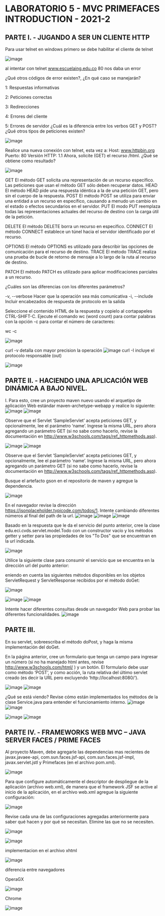# LABORATORIO 5 - MVC PRIMEFACES INTRODUCTION - 2021-2

## PARTE I. - JUGANDO A SER UN CLIENTE HTTP

Para usar telnet en windows primero se debe habilitar el cliente de telnet

![image](https://user-images.githubusercontent.com/88836525/134589947-50962de7-841e-4eba-923f-e447784667e3.png)

al intentar con telnet www.escuelaing.edu.co 80 nos daba un error

¿Qué otros códigos de error existen?, ¿En qué caso se manejarán?

1: Respuestas informativas

2: Peticiones correctas

3: Redirecciones

4: Errores del cliente

5: Errores de servidor
¿Cuál es la diferencia entre los verbos GET y POST? ¿Qué otros tipos de peticiones existen?

![image](https://user-images.githubusercontent.com/88836525/134590993-0630c944-704f-4d60-87aa-512e15619e38.png)

Realice una nueva conexión con telnet, esta vez a:
Host: www.httpbin.org
Puerto: 80
Versión HTTP: 1.1
Ahora, solicite (GET) el recurso /html. ¿Qué se obtiene como resultado?

![image](https://user-images.githubusercontent.com/88836525/134589971-a1482ee7-6b70-4505-b089-379f771dbce4.png)

GET El método GET solicita una representación de un recurso específico. Las peticiones que usan el método GET sólo deben recuperar datos. HEAD El método HEAD pide una respuesta idéntica a la de una petición GET, pero sin el cuerpo de la respuesta. POST El método POST se utiliza para enviar una entidad a un recurso en específico, causando a menudo un cambio en el estado o efectos secundarios en el servidor. PUT El modo PUT reemplaza todas las representaciones actuales del recurso de destino con la carga útil de la petición.

DELETE El método DELETE borra un recurso en específico. CONNECT El método CONNECT establece un túnel hacia el servidor identificado por el recurso.

OPTIONS El método OPTIONS es utilizado para describir las opciones de comunicación para el recurso de destino. TRACE El método TRACE realiza una prueba de bucle de retorno de mensaje a lo largo de la ruta al recurso de destino.

PATCH El método PATCH es utilizado para aplicar modificaciones parciales a un recurso.

¿Cuáles son las diferencias con los diferentes parámetros?

-v, --verbose Hacer que la operación sea más comunicativa -i, --include Incluir encabezados de respuesta de protocolo en la salida

Seleccione el contenido HTML de la respuesta y copielo al cortapapeles CTRL-SHIFT-C. Ejecute el comando wc (word count) para contar palabras con la opción -c para contar el número de caracteres:

wc -c

![image](https://user-images.githubusercontent.com/88836525/134590016-22551153-e8fe-414c-a210-877c13313d3c.png)

curl -v detalla con mayor precision la operación 
![image](https://user-images.githubusercontent.com/88836525/134590045-ce8d7b5c-0f93-40b3-9f8c-6ff0ad1ce263.png)
curl -I incluye el protocolo responsable (out)

![image](https://user-images.githubusercontent.com/88836525/134590072-e6f21cf3-9167-44b7-97ea-e87fce7be093.png)


## PARTE II. - HACIENDO UNA APLICACIÓN WEB DINÁMICA A BAJO NIVEL.

I. Para esto, cree un proyecto maven nuevo usando el arquetipo de aplicación Web estándar maven-archetype-webapp y realice lo siguiente:
![image](https://user-images.githubusercontent.com/88836525/134454695-3b2d31a3-a35b-4e9d-ad99-ca2a87660c97.png)
![image](https://user-images.githubusercontent.com/88836525/134454722-3e592204-1f24-49e2-9799-b9b1a868f9f5.png)

Observe que el Servlet ‘SampleServlet’ acepta peticiones GET, y opcionalmente, lee el parámetro ‘name’. Ingrese la misma URL, pero ahora agregando un parámetro GET (si no sabe como hacerlo, revise la documentación en http://www.w3schools.com/tags/ref_httpmethods.asp).

![image](https://user-images.githubusercontent.com/88836525/134454811-adca36af-a7bb-471c-bed2-5cda67982306.png)
![image](https://user-images.githubusercontent.com/88836525/134454820-3601a266-c243-48e4-9aa0-3ea1aba6113e.png)




Observe que el Servlet ‘SampleServlet’ acepta peticiones GET, y opcionalmente, lee el parámetro ‘name’. Ingrese la misma URL, pero ahora agregando un parámetro GET (si no sabe como hacerlo, revise la documentación en http://www.w3schools.com/tags/ref_httpmethods.asp).

Busque el artefacto gson en el repositorio de maven y agregue la dependencia.

![image](https://user-images.githubusercontent.com/88836525/134454841-ebc90dc9-238b-4733-a1da-1d921d264358.png)


En el navegador revise la dirección https://jsonplaceholder.typicode.com/todos/1. Intente cambiando diferentes números al final del path de la url.
![image](https://user-images.githubusercontent.com/88836525/134454861-51d509ee-6ac3-4065-a01e-b6fd9ccdb5f5.png)
![image](https://user-images.githubusercontent.com/88836525/134454872-a8db3424-d89f-475b-bfdc-b803ffba0046.png)
![image](https://user-images.githubusercontent.com/88836525/134454881-7c34b21a-aae7-4e0a-b817-af4e0e1e358d.png)


Basado en la respuesta que le da el servicio del punto anterior, cree la clase edu.eci.cvds.servlet.model.Todo con un constructor vacío y los métodos getter y setter para las propiedades de los "To Dos" que se encuentran en la url indicada.

![image](https://user-images.githubusercontent.com/88836525/134454908-b6e50373-e906-4a31-addf-090186e68bb1.png)


Utilice la siguiente clase para consumir el servicio que se encuentra en la dirección url del punto anterior:

eniendo en cuenta las siguientes métodos disponibles en los objetos ServletRequest y ServletResponse recibidos por el método doGet:

![image](https://user-images.githubusercontent.com/88836525/134454949-cb940eba-dd04-4c13-8d19-f2378417e2de.png)

![image](https://user-images.githubusercontent.com/88836525/134454968-4e5587e0-f9f6-4425-85de-8b04c5b63b7e.png)
![image](https://user-images.githubusercontent.com/88836525/134454975-4a530148-5dce-4e21-be2f-5d46cb394b7b.png)

Intente hacer diferentes consultas desde un navegador Web para probar las diferentes funcionalidades.
![image](https://user-images.githubusercontent.com/88836525/134455279-426598f8-d6df-492b-a3e0-19e663ab4197.png)


## PARTE III.
En su servlet, sobreescriba el método doPost, y haga la misma implementación del doGet.

En la página anterior, cree un formulario que tenga un campo para ingresar un número (si no ha manejado html antes, revise http://www.w3schools.com/html/ ) y un botón. El formulario debe usar como método ‘POST’, y como acción, la ruta relativa del último servlet creado (es decir la URL pero excluyendo ‘http://localhost:8080/’).


![image](https://user-images.githubusercontent.com/88836525/134590270-3ad4fb96-0b13-4d90-a741-66ec796c197f.png)
![image](https://user-images.githubusercontent.com/88836525/134590397-4910acd0-a1ae-4e73-8362-9bd6651688fa.png)


¿Qué se está viendo? Revise cómo están implementados los métodos de la clase Service.java para entender el funcionamiento interno.
![image](https://user-images.githubusercontent.com/88836525/134590434-5d11f502-f728-4193-ab21-850d93216e58.png)
![image](https://user-images.githubusercontent.com/88836525/134590475-5c43b41c-307c-4970-be10-1cc9e146e61c.png)

![image](https://user-images.githubusercontent.com/88836525/134590448-ff51e23f-27a7-4a3f-8475-8ccbb95a5a6a.png)
![image](https://user-images.githubusercontent.com/88836525/134590461-eda56414-60ba-4f1d-a4c6-300e7e3645b9.png)

## PARTE IV. - FRAMEWORKS WEB MVC – JAVA SERVER FACES / PRIME FACES

Al proyecto Maven, debe agregarle las dependencias mas recientes de javax.javaee-api, com.sun.faces.jsf-api, com.sun.faces.jsf-impl, javax.servlet.jstl y Primefaces (en el archivo pom.xml).

![image](https://user-images.githubusercontent.com/88836525/134592305-a1c466b9-d408-41de-95e5-d94c1125ee63.png)

Para que configure automáticamente el descriptor de despliegue de la aplicación (archivo web.xml), de manera que el framework JSF se active al inicio de la aplicación, en el archivo web.xml agregue la siguiente configuración:

![image](https://user-images.githubusercontent.com/88836525/134592544-22843312-90b4-4c4e-af29-d3d59b7ca6c9.png)


Revise cada una de las configuraciones agregadas anteriormente para saber qué hacen y por qué se necesitan. Elimine las que no se necesiten.


![image](https://user-images.githubusercontent.com/88836525/134592654-6b7affc2-a667-4506-88ae-bd7883e3520b.png)

![image](https://user-images.githubusercontent.com/88836525/134600673-4afa91ee-7c47-45a0-87b6-beae429b9d70.png)

implementacion en el archivo xhtml

![image](https://user-images.githubusercontent.com/88836525/134596352-8d7f8ad3-f928-48c1-a6cb-82bcbebc119f.png)

diferencia entre navegadores

OperaGX

![image](https://user-images.githubusercontent.com/88836525/134600751-fe9414a9-d05d-4c4e-8aa1-c552aed1ba1a.png)

Chrome

![image](https://user-images.githubusercontent.com/88836525/134600450-4224b305-821c-4220-8616-1f060099bd93.png)
















